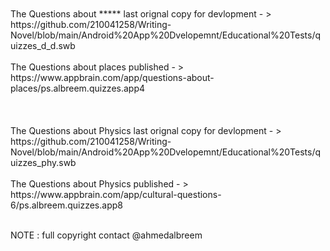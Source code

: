 
</br>
</br>
The Questions about ***** last orignal copy for devlopment  - > 
https://github.com/210041258/Writing-Novel/blob/main/Android%20App%20Dvelopemnt/Educational%20Tests/quizzes_d_d.swb
</br>
</br>
The Questions about places published  - > 
https://www.appbrain.com/app/questions-about-places/ps.albreem.quizzes.app4
</br>
</br>
</br>
</br>
The Questions about Physics last orignal copy for devlopment  - >
https://github.com/210041258/Writing-Novel/blob/main/Android%20App%20Dvelopemnt/Educational%20Tests/quizzes_phy.swb
</br>
</br>
The Questions about Physics published  - >
https://www.appbrain.com/app/cultural-questions-6/ps.albreem.quizzes.app8
</br>
</br>



NOTE : full copyright contact @ahmedalbreem
</br></br>

